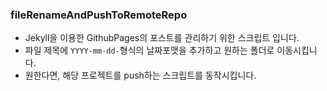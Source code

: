 ### fileRenameAndPushToRemoteRepo

- Jekyll을 이용한 GithubPages의 포스트를 관리하기 위한 스크립트 입니다.
- 파일 제목에 `YYYY-mm-dd-`형식의 날짜포맷을 추가하고 원하는 폴더로 이동시킵니다.
- 원한다면, 해당 프로젝트를 push하는 스크립트를 동작시킵니다.

